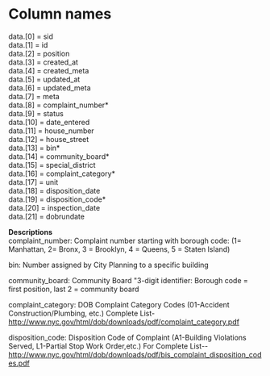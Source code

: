 Column names
================
data.[0] = sid  
data.[1] = id  
data.[2] = position  
data.[3] = created_at  
data.[4] = created_meta  
data.[5] = updated_at  
data.[6] = updated_meta  
data.[7] = meta  
data.[8] = complaint_number*  
data.[9] = status  
data.[10] = date_entered  
data.[11] = house_number  
data.[12] = house_street  
data.[13] = bin*  
data.[14] = community_board*  
data.[15] = special_district  
data.[16] = complaint_category*  
data.[17] = unit  
data.[18] = disposition_date  
data.[19] = disposition_code*  
data.[20] = inspection_date  
data.[21] = dobrundate  

**Descriptions**  
complaint_number: Complaint number starting with borough code: (1= Manhattan, 2= Bronx, 3 = Brooklyn, 4 = Queens, 5 = Staten Island)

bin: Number assigned by City Planning to a specific building

community_board: Community Board "3-digit identifier: Borough code = first position, last 2 = community board

complaint_category: DOB Complaint Category Codes (01-Accident Construction/Plumbing, etc.) Complete List-  http://www.nyc.gov/html/dob/downloads/pdf/complaint_category.pdf

disposition_code: Disposition Code of Complaint (A1-Building Violations Served, L1-Partial Stop Work Order,etc.) For Complete List--  http://www.nyc.gov/html/dob/downloads/pdf/bis_complaint_disposition_codes.pdf
